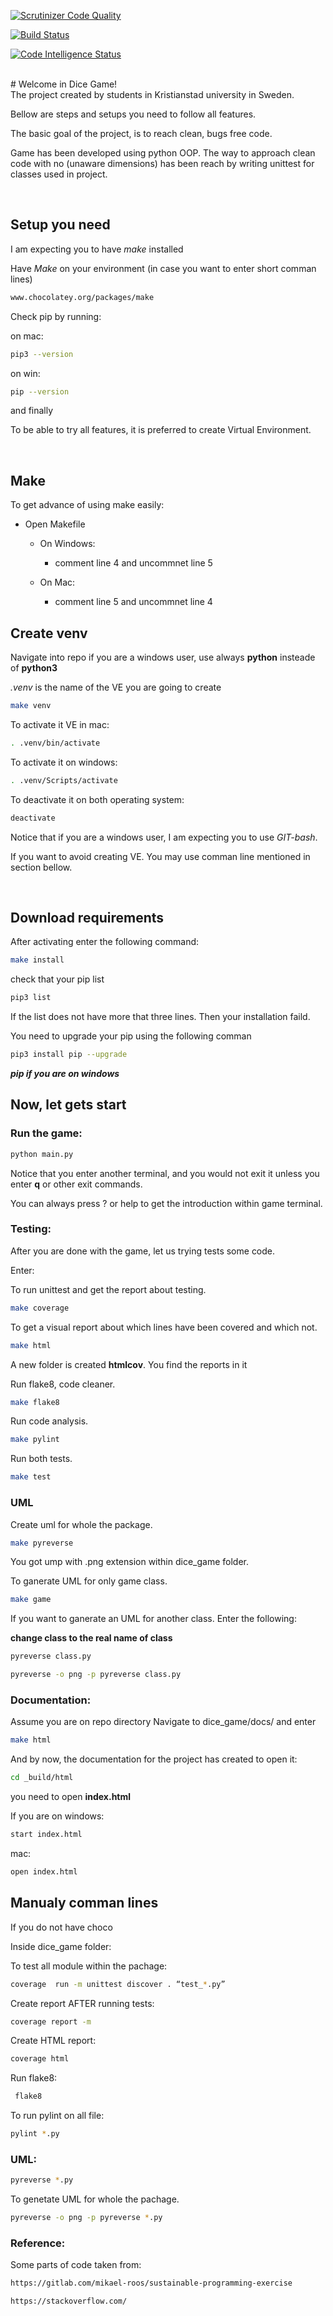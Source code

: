 ﻿[![Scrutinizer Code Quality](https://scrutinizer-ci.com/g/itsAiham/dice_game/badges/quality-score.png?b=master)](https://scrutinizer-ci.com/g/itsAiham/dice_game/?branch=master)

[![Build Status](https://scrutinizer-ci.com/g/itsAiham/dice_game/badges/build.png?b=master)](https://scrutinizer-ci.com/g/itsAiham/dice_game/build-status/master)

[![Code Intelligence Status](https://scrutinizer-ci.com/g/itsAiham/dice_game/badges/code-intelligence.svg?b=master)](https://scrutinizer-ci.com/code-intelligence)

<br>
# Welcome in Dice Game!

<br>
The project created by students in Kristianstad university in Sweden.

Bellow are steps and setups you need to follow all features.

The basic goal of the project, is to reach clean, bugs free code.

Game has been developed using python OOP. The way to approach clean code with no (unaware dimensions) has been reach by writing unittest for classes used in project.

<br>

## Setup you need

I am expecting you to have _make_ installed

Have _Make_ on your environment (in case you want to enter short comman lines)

```bash
www.chocolatey.org/packages/make
```

Check pip by running:

on mac:

```bash
pip3 --version
```

on win:

```bash
pip --version
```

and finally

To be able to try all features, it is preferred to create Virtual Environment.

<br>

## Make

To get advance of using make easily:

- Open Makefile

  - On Windows:

    - comment line 4 and uncommnet line 5

  - On Mac:
    - comment line 5 and uncommnet line 4

## Create venv

Navigate into repo
if you are a windows user, use always **python** insteade of **python3**

_.venv_ is the name of the VE you are going to create

```bash
make venv
```

To activate it VE in mac:

```bash
. .venv/bin/activate
```

To activate it on windows:

```bash
. .venv/Scripts/activate
```

To deactivate it on both operating system:

```bash
deactivate
```

Notice that if you are a windows user, I am expecting you to use _GIT-bash_.

If you want to avoid creating VE. You may use comman line mentioned in section bellow.

<br>

## Download requirements

After activating enter the following command:

```bash
make install
```

check that your pip list

```bash
pip3 list
```

If the list does not have more that three lines.
Then your installation faild.

You need to upgrade your pip using the following comman

```bash
pip3 install pip --upgrade
```

**_pip if you are on windows_**

## Now, let gets start

### Run the game:

```bash
python main.py
```

Notice that you enter another terminal, and you would not exit it unless you enter **q** or other exit commands.

You can always press ? or help to get the introduction within game terminal.

### Testing:

After you are done with the game, let us trying tests some code.

Enter:

To run unittest and get the report about testing.

```bash
make coverage
```

To get a visual report about which lines have been covered and which not.

```bash
make html
```

A new folder is created **htmlcov**.
You find the reports in it

Run flake8, code cleaner.

```bash
make flake8
```

Run code analysis.

```bash
make pylint
```

Run both tests.

```bash
make test
```

### UML

Create uml for whole the package.

```bash
make pyreverse
```

You got ump with .png extension within dice_game folder.

To ganerate UML for only game class.

```bash
make game
```

If you want to ganerate an UML for another class. Enter the following:

**change class to the real name of class**

```bash
pyreverse class.py
```

```bash
pyreverse -o png -p pyreverse class.py
```

### Documentation:

Assume you are on repo directory
Navigate to dice_game/docs/ and enter

```bash
make html
```

And by now, the documentation for the project has created
to open it:

```bash
cd _build/html
```

you need to open **index.html**

If you are on windows:

```bash
start index.html
```

mac:

```bash
open index.html
```

## Manualy comman lines

If you do not have choco

Inside dice_game folder:

To test all module within the pachage:

```bash
coverage  run -m unittest discover . “test_*.py”
```

Create report AFTER running tests:

```bash
coverage report -m
```

Create HTML report:

```bash
coverage html
```

Run flake8:

```bash
 flake8
```

To run pylint on all file:

```bash
pylint *.py
```

### UML:

```bash
pyreverse *.py
```

To genetate UML for whole the pachage.

```bash
pyreverse -o png -p pyreverse *.py
```

### Reference:

Some parts of code taken from:

```bash
https://gitlab.com/mikael-roos/sustainable-programming-exercise
```

```bash
https://stackoverflow.com/
```
